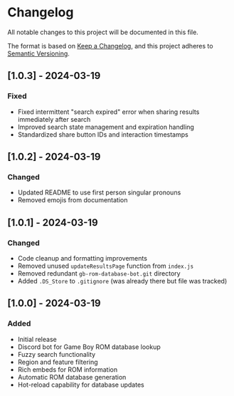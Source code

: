 # Changelog

All notable changes to this project will be documented in this file.

The format is based on [Keep a Changelog](https://keepachangelog.com/en/1.0.0/),
and this project adheres to [Semantic Versioning](https://semver.org/spec/v2.0.0.html).

## [1.0.3] - 2024-03-19

### Fixed

- Fixed intermittent "search expired" error when sharing results immediately after search
- Improved search state management and expiration handling
- Standardized share button IDs and interaction timestamps

## [1.0.2] - 2024-03-19

### Changed

- Updated README to use first person singular pronouns
- Removed emojis from documentation

## [1.0.1] - 2024-03-19

### Changed

- Code cleanup and formatting improvements
- Removed unused `updateResultsPage` function from `index.js`
- Removed redundant `gb-rom-database-bot.git` directory
- Added `.DS_Store` to `.gitignore` (was already there but file was tracked)

## [1.0.0] - 2024-03-19

### Added

- Initial release
- Discord bot for Game Boy ROM database lookup
- Fuzzy search functionality
- Region and feature filtering
- Rich embeds for ROM information
- Automatic ROM database generation
- Hot-reload capability for database updates
